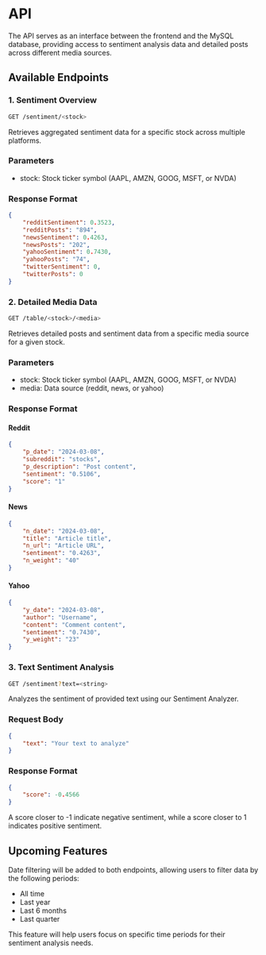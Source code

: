 # API

The API serves as an interface between the frontend and the MySQL database, providing access to sentiment analysis data and detailed posts across different media sources.

## Available Endpoints

### 1. Sentiment Overview

```bash
GET /sentiment/<stock>
```

Retrieves aggregated sentiment data for a specific stock across multiple platforms.

### Parameters

* stock: Stock ticker symbol (AAPL, AMZN, GOOG, MSFT, or NVDA)

### Response Format

```json
{
    "redditSentiment": 0.3523,
    "redditPosts": "894",
    "newsSentiment": 0.4263,
    "newsPosts": "202",
    "yahooSentiment": 0.7430,
    "yahooPosts": "74",
    "twitterSentiment": 0,
    "twitterPosts": 0
}
```

### 2. Detailed Media Data

```bash
GET /table/<stock>/<media>
```

Retrieves detailed posts and sentiment data from a specific media source for a given stock.

### Parameters

* stock: Stock ticker symbol (AAPL, AMZN, GOOG, MSFT, or NVDA)
* media: Data source (reddit, news, or yahoo)

### Response Format

#### Reddit

```json
{
    "p_date": "2024-03-08",
    "subreddit": "stocks",
    "p_description": "Post content",
    "sentiment": "0.5106",
    "score": "1"
}
```

#### News

```json
{
    "n_date": "2024-03-08",
    "title": "Article title",
    "n_url": "Article URL",
    "sentiment": "0.4263",
    "n_weight": "40"
}
```

#### Yahoo

```json
{
    "y_date": "2024-03-08",
    "author": "Username",
    "content": "Comment content",
    "sentiment": "0.7430",
    "y_weight": "23"
}
```

### 3. Text Sentiment Analysis

```bash
GET /sentiment?text=<string>
```

Analyzes the sentiment of provided text using our Sentiment Analyzer.

### Request Body

```json
{
    "text": "Your text to analyze"
}
```

### Response Format

```json
{
    "score": -0.4566
}
```

A score closer to -1 indicate negative sentiment, while a score closer to 1 indicates positive sentiment.

## Upcoming Features

Date filtering will be added to both endpoints, allowing users to filter data by the following periods:
* All time
* Last year
* Last 6 months
* Last quarter

This feature will help users focus on specific time periods for their sentiment analysis needs.